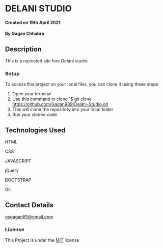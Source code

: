 # DELANI STUDIO

#### Created on 19th April 2021
#### By Gagan Chhabra

## Description 
This is a repicated site fore Delani studio

### Setup
To access this project on your local files, you can clone it using these steps
1. Open your terminal
2. Use this command to clone `$ git clone https://github.com/Gagan989/Delani-Studio.git
3. This will clone the repositoty into your local folder
4. Run your cloned code

## Technologies Used
HTML

CSS

JAVASCRIPT

jQuery

BOOTSTRAP

Git

## Contact Details
gsgagan85@gmail.com


### License
This Project is under the [MIT](LICENCE) license
